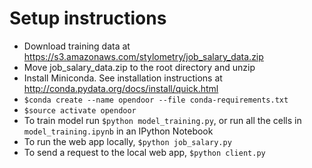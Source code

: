 Setup instructions
==================
* Download training data at https://s3.amazonaws.com/stylometry/job_salary_data.zip
* Move job_salary_data.zip to the root directory and unzip
* Install Miniconda. See installation instructions at http://conda.pydata.org/docs/install/quick.html
* `$conda create --name opendoor --file conda-requirements.txt`
* `$source activate opendoor`
* To train model run `$python model_training.py`, or run all the cells in `model_training.ipynb` in an IPython Notebook
* To run the web app locally, `$python job_salary.py`
* To send a request to the local web app, `$python client.py`
